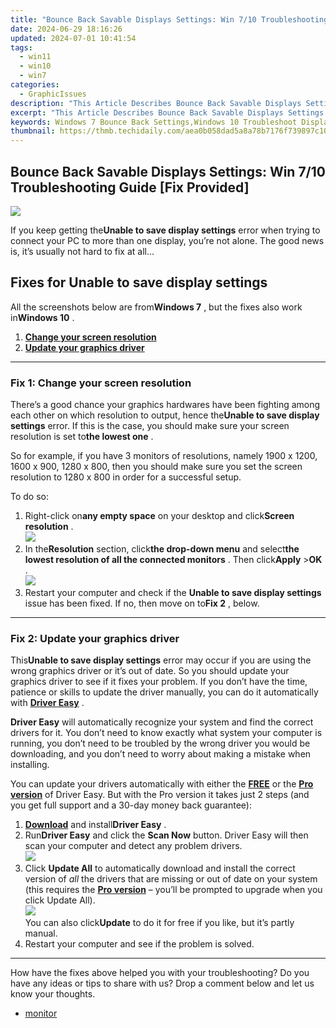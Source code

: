 ```yaml
---
title: "Bounce Back Savable Displays Settings: Win 7/10 Troubleshooting Guide [Fix Provided]"
date: 2024-06-29 18:16:26
updated: 2024-07-01 10:41:54
tags:
  - win11
  - win10
  - win7
categories:
  - GraphicIssues
description: "This Article Describes Bounce Back Savable Displays Settings: Win 7/10 Troubleshooting Guide [Fix Provided]"
excerpt: "This Article Describes Bounce Back Savable Displays Settings: Win 7/10 Troubleshooting Guide [Fix Provided]"
keywords: Windows 7 Bounce Back Settings,Windows 10 Troubleshoot Displays,Fix Bounce Back Savable Settings,Win 7/10 Display Fix,Windows Bounce Back Troubleshooting Guide,Save Bounce Back Displays Settings Fix,Troubleshooting Savable Windows Display Issues
thumbnail: https://thmb.techidaily.com/aea0b058dad5a8a78b7176f739897c106c85c82d6e617b0cdb68b3405d4743da.png
---
```


## Bounce Back Savable Displays Settings: Win 7/10 Troubleshooting Guide [Fix Provided]

![](https://images.drivereasy.com/wp-content/uploads/2018/10/img_5bd02e58a9310.jpg)

 If you keep getting the**Unable to save display settings** error when trying to connect your PC to more than one display, you’re not alone. The good news is, it’s usually not hard to fix at all…

## Fixes for Unable to save display settings

 All the screenshots below are from**Windows 7** , but the fixes also work in**Windows 10** .

1. [**Change your screen resolution**](#F1)
2. [**Update your graphics driver**](#F2)

---

### Fix 1: Change your screen resolution

 There’s a good chance your graphics hardwares have been fighting among each other on which resolution to output, hence the**Unable to save display settings** error. If this is the case, you should make sure your screen resolution is set to**the lowest one** .

 So for example, if you have 3 monitors of resolutions, namely 1900 x 1200, 1600 x 900, 1280 x 800, then you should make sure you set the screen resolution to 1280 x 800 in order for a successful setup.

To do so:

1. Right-click on**any empty space** on your desktop and click**Screen resolution** .  
![](https://images.drivereasy.com/wp-content/uploads/2018/10/img_5bd0327f8f399.jpg)
2. In the**Resolution** section, click**the drop-down menu** and select**the lowest resolution of all the connected monitors** . Then click**Apply** \>**OK** .  
![](https://images.drivereasy.com/wp-content/uploads/2018/10/img_5bd0337e4c82a.jpg)
3. Restart your computer and check if the **Unable to save display settings** issue has been fixed. If no, then move on to**Fix 2** , below.

---

### Fix 2: Update your graphics driver

 This**Unable to save display settings** error may occur if you are using the wrong  graphics  driver or it’s out of date. So you should update your graphics driver  to see if it fixes your problem. If you don’t have the time, patience or skills to update the driver manually, you can do it automatically with **[Driver Easy](https://tools.techidaily.com/drivereasy/download/)** .

**Driver Easy** will automatically recognize your system and find the correct drivers for it. You don’t need to know exactly what system your computer is running, you don’t need to be troubled by the wrong driver you would be downloading, and you don’t need to worry about making a mistake when installing.

 You can update your drivers automatically with either the **[FREE](https://tools.techidaily.com/drivereasy/download/)**  or the **[Pro version](https://tools.techidaily.com/drivereasy/download/)**  of Driver Easy. But with the Pro version it takes just 2 steps (and you get full support and a 30-day money back guarantee):

1. [**Download**](https://tools.techidaily.com/drivereasy/download/) and install**Driver Easy** .
2. Run**Driver Easy** and click the **Scan Now** button. Driver Easy will then scan your computer and detect any problem drivers.  
![](https://images.drivereasy.com/wp-content/uploads/2018/10/img_5bd037a514d66.jpg)
3. Click **Update All** to automatically download and install the correct version of _all_ the drivers that are missing or out of date on your system (this requires the **[Pro version](https://tools.techidaily.com/drivereasy/download/)**  – you’ll be prompted to upgrade when you click Update All).  
![](https://images.drivereasy.com/wp-content/uploads/2018/10/img_5bd037b383fd5.jpg)  
 You can also click**Update** to do it for free if you like, but it’s partly manual.
4. Restart your computer and see if the problem is solved.

---

 How have the fixes above helped you with your troubleshooting? Do you have any ideas or tips to share with us? Drop a comment below and let us know your thoughts.

* [monitor](https://tools.techidaily.com/drivereasy/download/)

<ins class="adsbygoogle"
     style="display:block"
     data-ad-format="autorelaxed"
     data-ad-client="ca-pub-7571918770474297"
     data-ad-slot="1223367746"></ins>



<ins class="adsbygoogle"
     style="display:block"
     data-ad-client="ca-pub-7571918770474297"
     data-ad-slot="8358498916"
     data-ad-format="auto"
     data-full-width-responsive="true"></ins>
